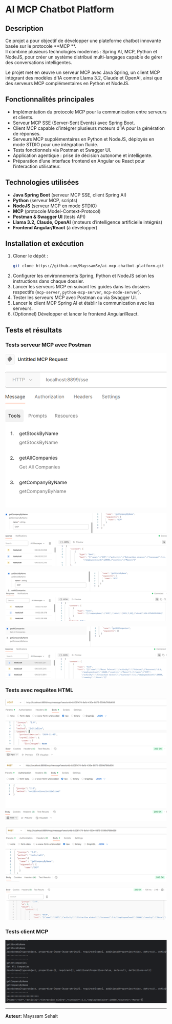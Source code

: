 
# AI MCP Chatbot Platform

## Description

Ce projet a pour objectif de développer une plateforme chatbot innovante basée sur le protocole **MCP **.  
Il combine plusieurs technologies modernes : Spring AI, MCP, Python et NodeJS, pour créer un système distribué multi-langages capable de gérer des conversations intelligentes.

Le projet met en œuvre un serveur MCP avec Java Spring, un client MCP intégrant des modèles d'IA comme Llama 3.2, Claude et OpenAI, ainsi que des serveurs MCP complémentaires en Python et NodeJS.

## Fonctionnalités principales

- Implémentation du protocole MCP pour la communication entre serveurs et clients.  
- Serveur MCP SSE (Server-Sent Events) avec Spring Boot.  
- Client MCP capable d’intégrer plusieurs moteurs d’IA pour la génération de réponses.  
- Serveurs MCP supplémentaires en Python et NodeJS, déployés en mode STDIO pour une intégration fluide.  
- Tests fonctionnels via Postman et Swagger UI.  
- Application agentique : prise de décision autonome et intelligente.  
- Préparation d’une interface frontend en Angular ou React pour l’interaction utilisateur.

## Technologies utilisées

- **Java Spring Boot** (serveur MCP SSE, client Spring AI)  
- **Python** (serveur MCP, scripts)  
- **NodeJS** (serveur MCP en mode STDIO)  
- **MCP** (protocole Model-Context-Protocol)  
- **Postman & Swagger UI** (tests API)  
- **Llama 3.2, Claude, OpenAI** (moteurs d’intelligence artificielle intégrés)  
- **Frontend Angular/React** (à développer)

## Installation et exécution

1. Cloner le dépôt :  
   ```bash
   git clone https://github.com/MayssamSe/ai-mcp-chatbot-platform.git
   ```
2. Configurer les environnements Spring, Python et NodeJS selon les instructions dans chaque dossier.  
3. Lancer les serveurs MCP en suivant les guides dans les dossiers respectifs (`mcp-server`, `python-mcp-server`, `mcp-node-server`).  
4. Tester les serveurs MCP avec Postman ou via Swagger UI.  
5. Lancer le client MCP Spring AI et établir la communication avec les serveurs.  
6. (Optionnel) Développer et lancer le frontend Angular/React.

## Tests et résultats

### Tests serveur MCP avec Postman

![MCP](images/mcp.PNG)

![MCP](images/companyByName.PNG)

![MCP](images/StockByName.PNG)

![MCP](images/AllCompanies.PNG)

### Tests avec requêtes HTML

![Initialiser connexion](images/initialiserConn.PNG)

![Notification](images/notif.PNG)

![CompanyByName](images/byNamePost.PNG)

![Resultat](images/resultat.PNG)

### Tests client MCP

![Resultat](images/client.PNG)

---

**Auteur:** Mayssam Sehait  


